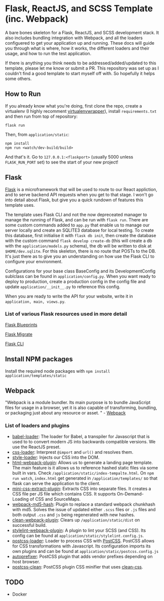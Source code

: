 # Flask, ReactJS, and SCSS Template (inc. Webpack)

A bare bones skeleton for a Flask, ReactJS, and SCSS development stack. It also includes bundling integration with Webpack, and all the loaders configuered to get your application up and running. These docs will guide you through what is where, how it works, the different loaders and their usage, and how to run the test application.

If there is anything you think needs to be addressed/added/updated to this template, please let me know or submit a PR. This repository was set up as I couldn't find a good template to start myself off with. So hopefully it helps some others.

## How to Run
If you already know what you're doing, first clone the repo, create a virtualenv (I highly recomment [virtualenvwrapper](https://virtualenvwrapper.readthedocs.io/en/latest/)), install `requirements.txt` and then run from top of repository:

```
flask run
```
Then, from `application/static`:

```
npm install
npm run <watch/dev-build/build>
```

And that's it. Go to `127.0.0.1:<flaskport>` (usually 5000 unless `FLASK_RUN_PORT` set) to see the start of your new project!


## Flask
[Flask](https://flask.palletsprojects.com/en/1.1.x/quickstart/) is a microframework that will be used to route to our React appliction, and to serve backend API requests when you get to that stage. I won't go into detail about Flask, but give you a quick rundown of features this template uses.

The template uses Flask CLI and not the now depreceated manager to manage the running of Flask, and can be run with `flask run`. There are some custom commands added to `app.py` that enable us to manage our server locally and create an SQLITE3 database for local testing. To create this database, first initialise it with `flask db init`, then create the database with the custom command `flask develop create-db` (this will create a db with the `application/models.py` schema), the db will be written to disk at `$HOME/dev.sqlite`. For this skeleton, there is no route that POSTs to the DB. It's just there as to give you an understanding on how use the Flask CLI to configure your environment.

Configurations for your base class BaseConfig and its DevelopmentConfig sublclass can be found in `application/config.py`. When you want ready to deploy to production, create a production config in the config file and update `application/__init__.py` to reference this config.

When you are ready to write the API for your website, write it in `application, main, views.py`.

### List of various Flask resources used in more detail

[Flask Blueprints](https://flask.palletsprojects.com/en/1.0.x/blueprints/)

[Flask Migrate](https://flask-migrate.readthedocs.io/en/latest/)

[Flask CLI](https://flask.palletsprojects.com/en/1.1.x/cli/)


## Install NPM packages
Install the required node packages with `npm install application/templates/static`

## Webpack
"Webpack is a module bundler. Its main purpose is to bundle JavaScript files for usage in a browser, yet it is also capable of transforming, bundling, or packaging just about any resource or asset. " - [Webpack](https://github.com/webpack/webpack)

### List of loaders and plugins
* [babel-loader](https://babeljs.io/): The loader for Babel, a transpiler for Javascript that is used to to convert modern JS into backwards compatible versions. We use the ReactJS preset.
* [css-loader](https://github.com/webpack-contrib/css-loader): Interprest `@import` and `url()` and resolves them.
* [style-loader](https://github.com/webpack-contrib/style-loader): Injects our CSS into the DOM.
* [html-webpack-plugin](https://github.com/jantimon/html-webpack-plugin): Allows us to generate a landing page template. The main feature is it allows us to reference hashed static files via some built in vars. Check `/application/static/index-tempalte.html`. On `npm run watch`, `index.html` get generated in `/application/templates/` so that flask can serve the application to the client.
* [mini-css-extract-plugin](https://webpack.js.org/plugins/mini-css-extract-plugin): Extracts CSS into separate files. It creates a CSS file per JS file which contains CSS. It supports On-Demand-Loading of CSS and SourceMaps.
* [webpack-md5-hash](https://www.npmjs.com/package/webpack-md5-hash): Plugin to replace a standard webpack chunkhash with md5. Solves the issue of updated either `.scss` files or `.js` files and both output `.css` and `js` being regenerated with new hashes.
* [clean-webpack-plugin](https://github.com/johnagan/clean-webpack-plugin): Clears up `/application/static/dist` on successful build.
* [stylelint-webpack-plugin](https://github.com/webpack-contrib/stylelint-webpack-plugin): A plugin to lint your SCSS (and CSS). Its config can be found at `application/static/stylelint.config.js`.
* [postcss-loader](https://github.com/postcss/postcss-loader): Loader to process CSS with [PostCSS](https://postcss.org/). PostCSS allows for CSS transformations with Javascript. Its configuration imports its own plugins and can be found at `application/static/postcss.config.js`
* [autoprefixer](https://github.com/postcss/autoprefixer): PostCSS plugin that adds vendor prefixes depending on host browser.
* [postcss-clean](https://www.npmjs.com/package/postcss-clean): PostCSS plugin CSS minifier that uses [clean-css](https://github.com/jakubpawlowicz/clean-css).

## TODO
* Docker
